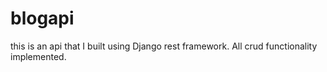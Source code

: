 # blogapi
this is an api that I built using Django rest framework. All crud functionality implemented.  
